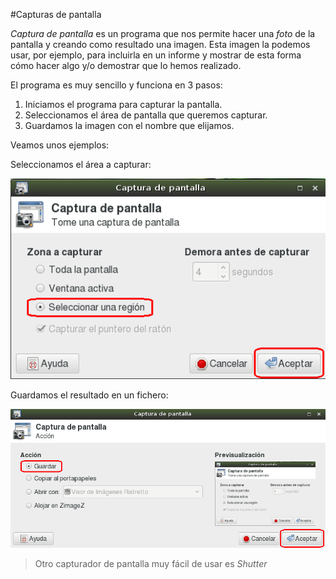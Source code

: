 
#Capturas de pantalla


*Captura de pantalla* es un programa que nos permite hacer una *foto* de
la pantalla y creando como resultado una imagen. Esta imagen la podemos
usar, por ejemplo, para incluirla en un informe y mostrar de esta forma
cómo hacer algo y/o demostrar que lo hemos realizado.

El programa es muy sencillo y funciona en 3 pasos:
1. Iniciamos el programa para capturar la pantalla.
1. Seleccionamos el área de pantalla que queremos capturar.
1. Guardamos la imagen con el nombre que elijamos.

Veamos unos ejemplos:

Seleccionamos el área a capturar:

![captura-imagen-seleccion](./images/captura-imagen-seleccion.png)

Guardamos el resultado en un fichero:

![captura-imagen-guardar](./images/captura-imagen-guardar.png)

> Otro capturador de pantalla muy fácil de usar es *Shutter*
